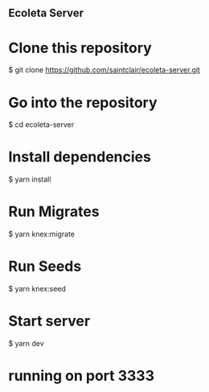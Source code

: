 ## Ecoleta Server

# Clone this repository
$ git clone https://github.com/saintclair/ecoleta-server.git

# Go into the repository
$ cd ecoleta-server

# Install dependencies
$ yarn install

# Run Migrates
$ yarn knex:migrate

# Run Seeds
$ yarn knex:seed

# Start server
$ yarn dev

# running on port 3333